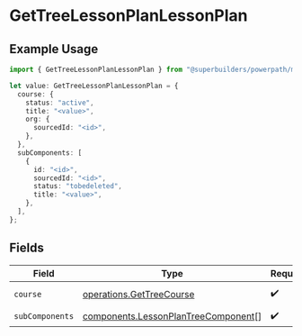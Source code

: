 # GetTreeLessonPlanLessonPlan

## Example Usage

```typescript
import { GetTreeLessonPlanLessonPlan } from "@superbuilders/powerpath/models/operations";

let value: GetTreeLessonPlanLessonPlan = {
  course: {
    status: "active",
    title: "<value>",
    org: {
      sourcedId: "<id>",
    },
  },
  subComponents: [
    {
      id: "<id>",
      sourcedId: "<id>",
      status: "tobedeleted",
      title: "<value>",
    },
  ],
};
```

## Fields

| Field                                                                                      | Type                                                                                       | Required                                                                                   | Description                                                                                |
| ------------------------------------------------------------------------------------------ | ------------------------------------------------------------------------------------------ | ------------------------------------------------------------------------------------------ | ------------------------------------------------------------------------------------------ |
| `course`                                                                                   | [operations.GetTreeCourse](../../models/operations/gettreecourse.md)                       | :heavy_check_mark:                                                                         | Represents a course.                                                                       |
| `subComponents`                                                                            | [components.LessonPlanTreeComponent](../../models/components/lessonplantreecomponent.md)[] | :heavy_check_mark:                                                                         | N/A                                                                                        |